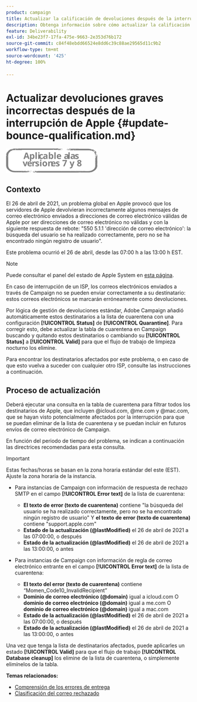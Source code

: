 ```yaml
---
product: campaign
title: Actualizar la calificación de devoluciones después de la interrupción de Apple 2021
description: Obtenga información sobre cómo actualizar la calificación de devoluciones después la interrupción de Apple 2021
feature: Deliverability
exl-id: 34be23f7-17fa-475e-9663-2e353d76b172
source-git-commit: c84f48ebdd66524e8dd6c39c88ae29565d11c9b2
workflow-type: tm+mt
source-wordcount: '425'
ht-degree: 100%

---
```


# Actualizar devoluciones graves incorrectas después de la interrupción de Apple {#update-bounce-qualification.md}

![](../../assets/common.svg)

## Contexto

El 26 de abril de 2021, un problema global en Apple provocó que los servidores de Apple devolvieran incorrectamente algunos mensajes de correo electrónico enviados a direcciones de correo electrónico válidas de Apple por ser direcciones de correo electrónico no válidas y con la siguiente respuesta de rebote: &quot;550 5.1.1 &#39;dirección de correo electrónico&#39;: la búsqueda del usuario se ha realizado correctamente, pero no se ha encontrado ningún registro de usuario&quot;.

Este problema ocurrió el 26 de abril, desde las 07:00 h a las 13:00 h EST.

>[!NOTE]
>
>Puede consultar el panel del estado de Apple System en [esta página](https://www.apple.com/es/support/systemstatus/).

En caso de interrupción de un ISP, los correos electrónicos enviados a través de Campaign no se pueden enviar correctamente a su destinatario: estos correos electrónicos se marcarán erróneamente como devoluciones.

Por lógica de gestión de devoluciones estándar, Adobe Campaign añadió automáticamente estos destinatarios a la lista de cuarentena con una configuración **[!UICONTROL Status]** de **[!UICONTROL Quarantine]**. Para corregir esto, debe actualizar la tabla de cuarentena en Campaign buscando y quitando estos destinatarios o cambiando su **[!UICONTROL Status]** a **[!UICONTROL Valid]** para que el flujo de trabajo de limpieza nocturno los elimine.

Para encontrar los destinatarios afectados por este problema, o en caso de que esto vuelva a suceder con cualquier otro ISP, consulte las instrucciones a continuación.

## Proceso de actualización

Deberá ejecutar una consulta en la tabla de cuarentena para filtrar todos los destinatarios de Apple, que incluyen @icloud.com, @me.com y @mac.com, que se hayan visto potencialmente afectados por la interrupción para que se puedan eliminar de la lista de cuarentena y se puedan incluir en futuros envíos de correo electrónico de Campaign.

En función del periodo de tiempo del problema, se indican a continuación las directrices recomendadas para esta consulta.

>[!IMPORTANT]
>
>Estas fechas/horas se basan en la zona horaria estándar del este (EST). Ajuste la zona horaria de la instancia.

* Para instancias de Campaign con información de respuesta de rechazo SMTP en el campo **[!UICONTROL Error text]** de la lista de cuarentena:

   * **El texto de error (texto de cuarentena)** contiene &quot;la búsqueda del usuario se ha realizado correctamente, pero no se ha encontrado ningún registro de usuario&quot; Y **el texto de error (texto de cuarentena)** contiene &quot;support.apple.com&quot;
   * **Estado de la actualización (@lastModified)** el 26 de abril de 2021 a las 07:00:00, o después
   * **Estado de la actualización (@lastModified)** el 26 de abril de 2021 a las 13:00:00, o antes

* Para instancias de Campaign con información de regla de correo electrónico entrante en el campo **[!UICONTROL Error text]** de la lista de cuarentena:

   * **El texto del error (texto de cuarentena)** contiene “Momen_Code10_InvalidRecipient”
   * **Dominio de correo electrónico (@domain)** igual a icloud.com O **dominio de correo electrónico (@domain)** igual a me.com O **dominio de correo electrónico (@domain)** igual a mac.com
   * **Estado de la actualización (@lastModified)** el 26 de abril de 2021 a las 07:00:00, o después
   * **Estado de la actualización (@lastModified)** el 26 de abril de 2021 a las 13:00:00, o antes

Una vez que tenga la lista de destinatarios afectados, puede aplicarles un estado **[!UICONTROL Valid]** para que el flujo de trabajo **[!UICONTROL Database cleanup]** los elimine de la lista de cuarentena, o simplemente elimínelos de la tabla.

**Temas relacionados:**
* [Comprensión de los errores de entrega](understanding-delivery-failures.md)
* [Clasificación del correo rechazado](understanding-delivery-failures.md#bounce-mail-qualification)
